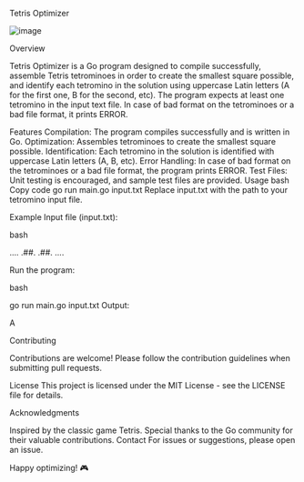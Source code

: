 Tetris Optimizer

![image](https://ars.els-cdn.com/content/image/1-s2.0-S0926580521000522-gr2.jpg)

Overview

Tetris Optimizer is a Go program designed to compile successfully, assemble Tetris tetrominoes in order to create the smallest square possible, and identify each tetromino in the solution using uppercase Latin letters (A for the first one, B for the second, etc). The program expects at least one tetromino in the input text file. In case of bad format on the tetrominoes or a bad file format, it prints ERROR.

Features
Compilation: The program compiles successfully and is written in Go.
Optimization: Assembles tetrominoes to create the smallest square possible.
Identification: Each tetromino in the solution is identified with uppercase Latin letters (A, B, etc).
Error Handling: In case of bad format on the tetrominoes or a bad file format, the program prints ERROR.
Test Files: Unit testing is encouraged, and sample test files are provided.
Usage
bash
Copy code
go run main.go input.txt
Replace input.txt with the path to your tetromino input file.

Example
Input file (input.txt):

bash

....
.##.
.##.
....

Run the program:

bash

go run main.go input.txt
Output:

A

Contributing

Contributions are welcome! Please follow the contribution guidelines when submitting pull requests.

License
This project is licensed under the MIT License - see the LICENSE file for details.

Acknowledgments

Inspired by the classic game Tetris.
Special thanks to the Go community for their valuable contributions.
Contact
For issues or suggestions, please open an issue.

Happy optimizing! 🎮
